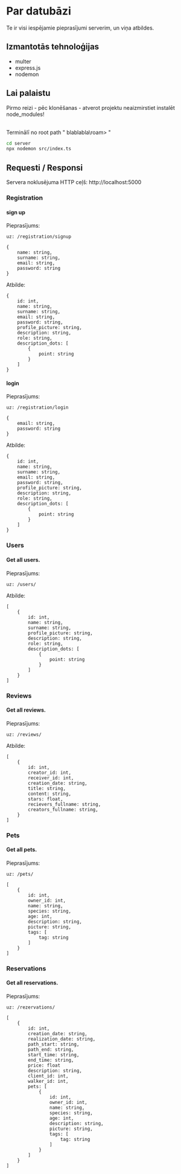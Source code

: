 # Par datubāzi

Te ir visi iespējamie pieprasījumi serverim, un viņa atbildes.<br>

## Izmantotās tehnoloģijas
- multer
- express.js
- nodemon

## Lai palaistu
Pirmo reizi - pēc klonēšanas - atverot projektu neaizmirstiet instalēt node_modules!

<br>
Terminālī no root path " blablabla\roam> "

```sh
cd server
npx nodemon src/index.ts
```

## Requesti / Responsi
Servera noklusējuma HTTP ceļš: http://localhost:5000

### Registration
#### sign up
Pieprasījums:
```
uz: /registration/signup

{
    name: string,
    surname: string,
    email: string,
    password: string
}
```

Atbilde: 
```
{
    id: int,
    name: string,
    surname: string,
    email: string,
    password: string,
    profile_picture: string,
    description: string,
    role: string,
    description_dots: [
        {
            point: string
        }
    ]
}
```

#### login
Pieprasījums:
```
uz: /registration/login

{
    email: string,
    password: string
}
```

Atbilde: 
```
{
    id: int,
    name: string,
    surname: string,
    email: string,
    password: string,
    profile_picture: string,
    description: string,
    role: string,
    description_dots: [
        {
            point: string
        }
    ]
}
```

### Users
#### Get all users.
Pieprasījums:
```
uz: /users/
```

Atbilde: 
```
[
    {
        id: int,
        name: string,
        surname: string,
        profile_picture: string,
        description: string,
        role: string,
        description_dots: [
            {
                point: string
            }
        ]
    }
]
```

### Reviews

#### Get all reviews.

Pieprasījums:
```
uz: /reviews/
```

Atbilde: 
```
[
    {
        id: int,
        creator_id: int,
        receiver_id: int,
        creation_date: string,
        title: string,
        content: string,
        stars: float,
        recievers_fullname: string,
        creators_fullname: string,
    }
]
```

### Pets
#### Get all pets.

Pieprasījums:
```
uz: /pets/
```

```
[
    {
        id: int,
        owner_id: int,
        name: string,
        species: string,
        age: int,
        description: string,
        picture: string,
        tags: [
            tag: string
        ]
    }
]
```

### Reservations
#### Get all reservations.

Pieprasījums:
```
uz: /rezervations/
```

```
[
    {
        id: int,
        creation_date: string,
        realization_date: string,
        path_start: string,
        path_end: string,
        start_time: string,
        end_time: string,
        price: float
        description: string,
        client_id: int,
        walker_id: int,
        pets: [
            {
                id: int,
                owner_id: int,
                name: string,
                species: string,
                age: int,
                description: string,
                picture: string,
                tags: [
                    tag: string
                ]
            }
        ]
    }
]
```

